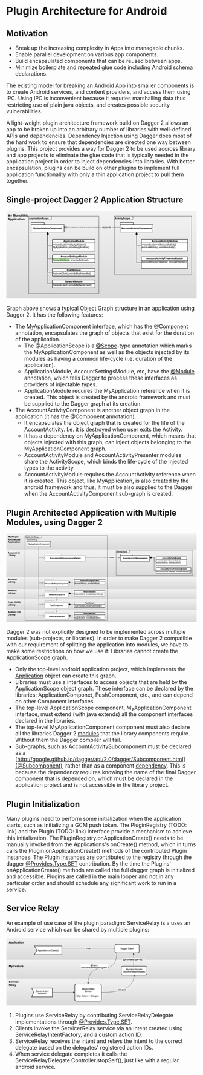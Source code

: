 # Plugin Architecture for Android
## Motivation
- Break up the increasing complexity in Apps into managable chunks.
- Enable parallel development on various app components.
- Build encapsulated components that can be reused between apps.
- Minimize boilerplate and repeated glue code including Android schema declarations.

The existing model for breaking an Android App into smaller components is to create Android services, and content providers, and access them using IPC.  Using IPC is inconvenient because it requries marshalling data thus restricting use of plain java objects, and creates possible security vulnerabilities.  

A light-weight plugin architecture framework build on Dagger 2 allows an app to be broken up into an arbitrary number of libraries with well-defined APIs and dependencies.  Dependency Injection using Dagger does most of the hard work to ensure that dependencies are directed one way between plugins.  This project provides a way for Dagger 2 to be used accross library and app projects to eliminate the glue code that is typically needed in the application project in order to inject dependencies into libraries.  With better encapsulation, plugins can be build on other plugins to implement full application functionality with only a thin application project to pull them together.

## Single-project Dagger 2 Application Structure
![Diagram](doc/standard_dagger_2_model.png)

Graph above shows a typical Object Graph structure in an application using Dagger 2.  It has the following features:
- The MyApplicationComponent interface, which has the [@Component](http://google.github.io/dagger/api/2.0/dagger/Component.html) annotation, encapsulates the graph of objects that exist for the duration of the application.
  - The @ApplicationScope is a [@Scope](https://docs.oracle.com/javaee/6/api/javax/inject/Scope.html)-type annotation which marks the MyApplicationComponent as well as the objects injected by its modules as having a common life-cycle (i.e. duration of the application).
  - ApplicationModule, AccountSettingsModule, etc, have the [@Module](http://google.github.io/dagger/api/2.0/dagger/Module.html) annotation, which tells Dagger to process these interfaces as providers of injectable types.
  - ApplicationModule requires the MyApplication reference when it is created.  This object is created by the android framework and must be supplied to the Dagger graph at its creation.
- The AccountActivityComponent is another object graph in the application (it has the @Component annotation). 
  - It encapsulates the object graph that is created for the life of the AccountActivity.  I.e. it is destroyed when user exits the Activity.
  - It has a dependency on MyApplicationComponent, which means that objects injected with this graph, can inject objects belonging to the MyApplicationComponent graph.
  - AccountActivityModule and AccountActivityPresenter modules share the ActivityScope, which binds the life-cycle of the injected types to the activity.
  - AccountActivityModule requires the AccountActivity reference when it is created.  This object, like MyApplication, is also created by the android framework and thus, it must be also supplied to the Dagger when the AccountActivityComponent sub-graph is created.

## Plugin Architected Application with Multiple Modules, using Dagger 2
![Diagram](doc/plugin_dagger_2_model.png)

Dagger 2 was not explicitly designed to be implemented across multiple modules (sub-projects, or libraries).  In order to make Dagger 2 compatible with our requirement of splitting the application into modules, we have to make some restrictions on how we use it:
Libraries cannot create the ApplicationScope graph.  
- Only the top-level android application project, which implements the [Application](http://developer.android.com/reference/android/app/Application.html) object can create this graph.
- Libraries must use a interfaces to access objects that are held by the ApplicationScope object graph.  These interface can be declared by the libraries: ApplicationComponet, PushComponent, etc., and can depend on other Component interfaces.
- The top-level ApplicationScope component, MyApplicationComponent interface, must extend (with java extends) all the component interfaces declared in the libraries.
- The top-level MyApplicationComponent component must also declare all the libraries Dagger 2 [modules](http://google.github.io/dagger/api/2.0/dagger/Component.html#modules()) that the library components require.  Without them the Dagger compiler will fail.
- Sub-graphs, such as AccountActivitySubcomponent must be declared as a [http://google.github.io/dagger/api/2.0/dagger/Subcomponent.html](@Subcomponent), rather than as a component [dependency](http://google.github.io/dagger/api/2.0/dagger/Component.html#dependencies()).  This is because the dependency requires knowing the name of the final Dagger component that is depended on, which must be declared in the application project and is not accessible in the library project.
 
## Plugin Initialization
Many plugins need to perform some initialization when the application starts, such as initializing a GCM push token.  The PluginRegistry (TODO: link)  and the Plugin (TODO: link) interface provide a mechanism to achieve this initialization.  The PluginRegistry.onApplicationCreate() needs to be manually invoked from the Applications's onCreate() method, which in turns calls the Plugin.onApplicationCreate() methods of the contributed Plugin instances.  The Plugin instances are contributed to the registry through the dagger [@Provides.Type.SET](http://google.github.io/dagger/api/2.0/dagger/Provides.Type.html#SET) contribution.  By the time the Plugins' onApplicationCreate() methods are called the full dagger graph is initialized and accessible.  Plugins are called in the main looper and not in any particular order and should schedule any significant work to run in a service.

## Service Relay
An example of use case of the plugin paradigm: ServiceRelay is a uses an Android service which can be shared by multiple plugins:

![Diagram](doc/service_relay.png)

1. Plugins use ServiceRelay by contributing ServiceRelayDelegate implementations through [@Provides.Type.SET](http://google.github.io/dagger/api/2.0/dagger/Provides.Type.html#SET).
2. Clients invoke the ServicerRelay service via an intent created using ServiceRelayIntentFactory, and a custom action ID.
3. ServiceRelay receives the intent and relays the intent to the correct delegate based on the delegates' registered action IDs.
4. When service delegate completes it calls the ServiceRelayDelegate.Controller.stopSelf(), just like with a regular android service.
